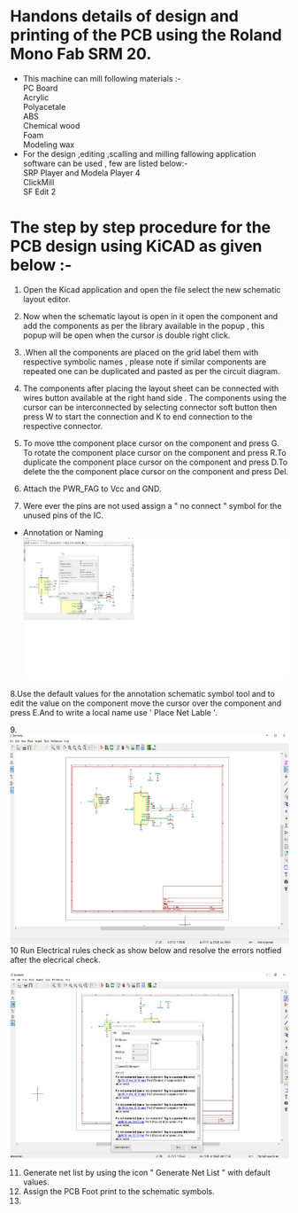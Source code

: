 # Handons details of design and printing of the PCB using the Roland Mono Fab SRM 20. 
* This machine can mill following materials :-  
PC Board  
Acrylic  
Polyacetale  
ABS  
Chemical wood  
Foam  
Modeling wax  
* For the design ,editing ,scalling and milling fallowing application software can be used , few are listed below:-  
SRP Player and Modela Player 4  
ClickMill  
SF Edit 2  
# The step by step procedure for the PCB design using KiCAD as given below :-  
1. Open the Kicad application and open the file select the new schematic layout editor.  
2. Now when the schematic layout is open in it open the component and add the components as per the library available in the popup , this popup will be open when the cursor is double right click.  
3. .When all the components are placed on the grid label them with respective symbolic names , please note if similar components are repeated one can be duplicated and pasted as per the circuit diagram.  
4. The components after placing the layout sheet can be connected with wires button available at the right hand side . The components using the cursor can be interconnected by selecting connector soft button then press W to start the connection and K to end connection to the respective connector. 
5. To move tthe component place cursor on the component and press G. To rotate the component place cursor on the component and press R.To duplicate the component place cursor on the component and press D.To delete the the component place cursor on the component and press Del. 
6. Attach the PWR_FAG to Vcc and GND.  

7. Were ever the pins are not used assign a " no connect " symbol for the unused pins of the IC.  

* Annotation or Naming  
![](img/atona.jpg)  

8.Use the default values for the annotation schematic symbol tool and to edit the value on the component move the cursor over the component and press E.And to write a local name use ' Place Net Lable '.  

9.![](img/kicad1.png) 
10 Run Electrical rules check as show below  and resolve the errors notfied after the elecrical check.

 ![](img/netlist.jpg) 

11. Generate net list by using the icon " Generate Net List " with default values.  
12. Assign the PCB Foot print to the schematic symbols.  
13. 


 







